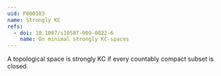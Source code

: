```yaml
---
uid: P000103
name: Strongly KC
refs:
  - doi: 10.1007/s10587-009-0022-6
    name: On minimal strongly KC-spaces
---
```

A topological space is strongly KC if every countably compact subset is closed.
